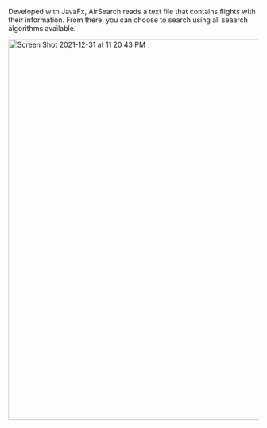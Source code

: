 Developed with JavaFx, AirSearch reads a text file that contains flights with their information. From there, you can choose to search using all seaarch algorithms available. 

<img width="767" alt="Screen Shot 2021-12-31 at 11 20 43 PM" src="https://user-images.githubusercontent.com/96713723/147846379-cdb32558-80ab-4368-98d3-5bfaec711b81.png">

